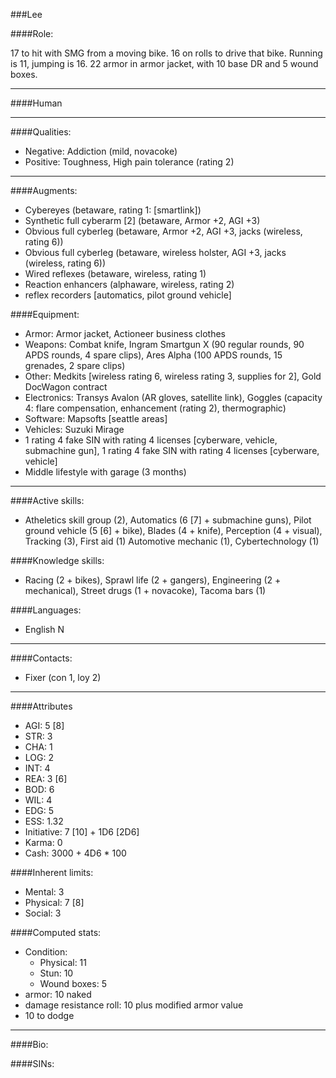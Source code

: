 ###Lee

####Role:

17 to hit with SMG from a moving bike. 16 on rolls to drive that bike. Running is 11, jumping is 16. 22 armor in armor jacket, with 10 base DR and 5 wound boxes. 

____
####Human

____
####Qualities:

- Negative: Addiction (mild, novacoke)
- Positive: Toughness, High pain tolerance (rating 2)

____
####Augments:

- Cybereyes (betaware, rating 1: [smartlink])
- Synthetic full cyberarm \[2\] (betaware, Armor +2, AGI +3)
- Obvious full cyberleg (betaware, Armor +2, AGI +3, jacks (wireless, rating 6))
- Obvious full cyberleg (betaware, wireless holster, AGI +3, jacks (wireless, rating 6))
- Wired reflexes (betaware, wireless, rating 1)
- Reaction enhancers (alphaware, wireless, rating 2)
- reflex recorders [automatics, pilot ground vehicle]

####Equipment:

- Armor: Armor jacket, Actioneer business clothes
- Weapons: Combat knife, Ingram Smartgun X (90 regular rounds, 90 APDS rounds, 4 spare clips), Ares Alpha (100 APDS rounds, 15 grenades, 2 spare clips)
- Other: Medkits [wireless rating 6, wireless rating 3, supplies for 2], Gold DocWagon contract
- Electronics: Transys Avalon (AR gloves, satellite link), Goggles (capacity 4: flare compensation, enhancement (rating 2), thermographic)
- Software: Mapsofts [seattle areas]
- Vehicles: Suzuki Mirage
- 1 rating 4 fake SIN with rating 4 licenses [cyberware, vehicle, submachine gun], 1 rating 4 fake SIN with rating 4 licenses [cyberware, vehicle]
- Middle lifestyle with garage (3 months)

____
####Active skills:

- Atheletics skill group (2), Automatics (6 [7] + submachine guns), Pilot ground vehicle (5 [6] + bike), Blades (4 + knife), Perception (4 + visual), Tracking (3), First aid (1) Automotive mechanic (1), Cybertechnology (1)

####Knowledge skills:

- Racing (2 + bikes), Sprawl life (2 + gangers), Engineering (2 + mechanical), Street drugs (1 + novacoke), Tacoma bars (1)

####Languages:

- English N

____
####Contacts:

- Fixer (con 1, loy 2)

____
####Attributes

- AGI: 5 [8]
- STR: 3
- CHA: 1
- LOG: 2
- INT: 4
- REA: 3 [6]
- BOD: 6
- WIL: 4
- EDG: 5
- ESS: 1.32
- Initiative: 7 [10] + 1D6 [2D6]
- Karma: 0
- Cash: 3000 + 4D6 * 100

####Inherent limits:

- Mental: 3
- Physical: 7 [8]
- Social: 3

####Computed stats:

- Condition:
	- Physical: 11
	- Stun: 10
	- Wound boxes: 5 
- armor: 10 naked
- damage resistance roll: 10 plus modified armor value
- 10 to dodge

____
####Bio:

####SINs:

